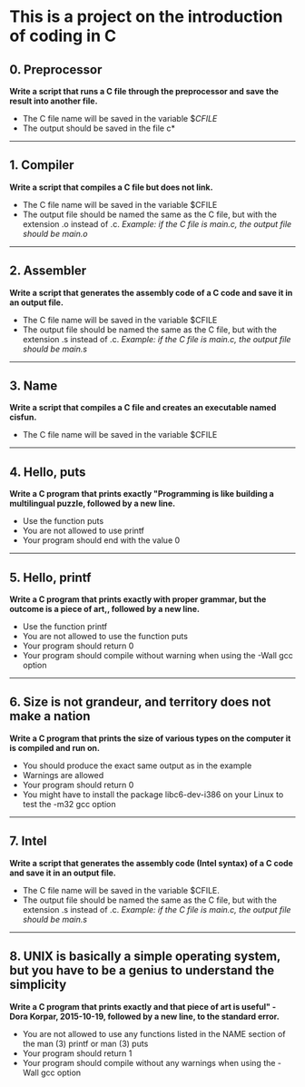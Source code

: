   # This is a project on the introduction of coding in C

## 0. Preprocessor
**Write a script that runs a C file through the preprocessor and save the result into another file.**
- The C file name will be saved in the variable $*CFILE*
- The output should be saved in the file c*
---
## 1. Compiler
**Write a script that compiles a C file but does not link.**
- The C file name will be saved in the variable $CFILE
- The output file should be named the same as the C file, but with the extension .o instead of .c.
*Example: if the C file is main.c, the output file should be main.o*
---
## 2. Assembler
**Write a script that generates the assembly code of a C code and save it in an output file.**
- The C file name will be saved in the variable $CFILE
- The output file should be named the same as the C file, but with the extension .s instead of .c.
*Example: if the C file is main.c, the output file should be main.s*
---
## 3. Name
**Write a script that compiles a C file and creates an executable named cisfun.**
- The C file name will be saved in the variable $CFILE
---
## 4. Hello, puts
**Write a C program that prints exactly "Programming is like building a multilingual puzzle, followed by a new line.**
- Use the function puts
- You are not allowed to use printf
- Your program should end with the value 0
---
## 5. Hello, printf
**Write a C program that prints exactly with proper grammar, but the outcome is a piece of art,, followed by a new line.**
- Use the function printf
- You are not allowed to use the function puts
- Your program should return 0
- Your program should compile without warning when using the -Wall gcc option
---
## 6. Size is not grandeur, and territory does not make a nation
**Write a C program that prints the size of various types on the computer it is compiled and run on.**
- You should produce the exact same output as in the example
- Warnings are allowed
- Your program should return 0
- You might have to install the package libc6-dev-i386 on your Linux to test the -m32 gcc option
---
## 7. Intel
**Write a script that generates the assembly code (Intel syntax) of a C code and save it in an output file.**
- The C file name will be saved in the variable $CFILE.
- The output file should be named the same as the C file, but with the extension .s instead of .c.
*Example: if the C file is main.c, the output file should be main.s*
---
## 8. UNIX is basically a simple operating system, but you have to be a genius to understand the simplicity
**Write a C program that prints exactly and that piece of art is useful" - Dora Korpar, 2015-10-19, followed by a new line, to the standard error.**
- You are not allowed to use any functions listed in the NAME section of the man (3) printf or man (3) puts
- Your program should return 1
- Your program should compile without any warnings when using the -Wall gcc option